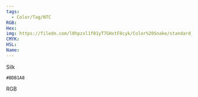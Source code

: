 ```yaml
---
tags:
  - Color/Tag/NTC
RGB:
Hex:
img: https://filedn.com/l0hpzxl1f01yT7GHxtF8cyk/Color%20Snake/standard_csv_to_svg/BDB1A8.svg
CMYK:
HSL:
Name:
---
```

Silk
```palette
#BDB1A8
```
RGB

